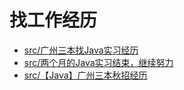 # 找工作经历 #

- [src/广州三本找Java实习经历](https://segmentfault.com/a/1190000015349795)
- [src/两个月的Java实习结束，继续努力](https://segmentfault.com/a/1190000016215193)
- [src/【Java】广州三本秋招经历](https://segmentfault.com/a/1190000016764514)
